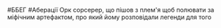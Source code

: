 #ББЕГ
#Аберації
Орк сорсерер, що пішов з плем'я щоб полювати за міфічним артефактом, про який йому розповідали легенди для того 